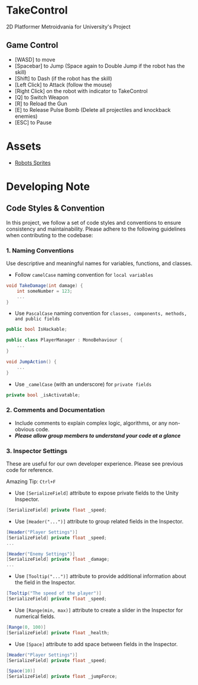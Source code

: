 # TakeControl
2D Platformer Metroidvania for University's Project

## Game Control
- [WASD] to move
- [Spacebar] to Jump (Space again to Double Jump if the robot has the skill)
- [Shift] to Dash (if the robot has the skill)
- [Left Click] to Attack (follow the mouse)
- [Right Click] on the robot with indicator to TakeControl
- [Q] to Switch Weapon
- [R] to Reload the Gun
- [E] to Release Pulse Bomb (Delete all projectiles and knockback enemies)
- [ESC] to Pause

# Assets
- [Robots Sprites](https://mounirtohami.itch.io/26-animated-pixelart-robots)

# Developing Note

## Code Styles & Convention
In this project, we follow a set of code styles and conventions to ensure consistency and maintainability. Please adhere to the following guidelines when contributing to the codebase:

### 1. Naming Conventions
Use descriptive and meaningful names for variables, functions, and classes.
- Follow `camelCase` naming convention for `local variables`
```cs
void TakeDamage(int damage) {
    int someNumber = 123;
    ...
}
```
- Use `PascalCase` naming convention for `classes, components, methods, and public fields`
```cs
public bool IsHackable;
```
```cs
public class PlayerManager : MonoBehaviour {
    ...
}
```
```cs
void JumpAction() {
    ...
}
```
- Use `_camelCase` (with an underscore) for `private fields`
```cs
private bool _isActivatable;
```
### 2. Comments and Documentation
- Include comments to explain complex logic, algorithms, or any non-obvious code.
- ***Please allow group members to understand your code at a glance***

### 3. Inspector Settings
These are useful for our own developer experience. Please see previous code for reference.

Amazing Tip: `Ctrl+F`

- Use `[SerializeField]` attribute to expose private fields to the Unity Inspector.
```cs
[SerializeField] private float _speed;
```
- Use `[Header("...")]` attribute to group related fields in the Inspector.
```cs
[Header("Player Settings")]
[SerializeField] private float _speed;
...

[Header("Enemy Settings")]
[SerializeField] private float _damage;
...
```
- Use `[Tooltip("...")]` attribute to provide additional information about the field in the Inspector.
```cs
[Tooltip("The speed of the player")]
[SerializeField] private float _speed;
```
- Use `[Range(min, max)]` attribute to create a slider in the Inspector for numerical fields.
```cs
[Range(0, 100)]
[SerializeField] private float _health;
```
- Use `[Space]` attribute to add space between fields in the Inspector.
```cs
[Header("Player Settings")]
[SerializeField] private float _speed;

[Space(10)]
[SerializeField] private float _jumpForce;
```
